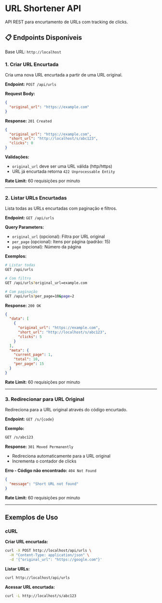 # URL Shortener API

API REST para encurtamento de URLs com tracking de clicks.

## 📋 Endpoints Disponíveis

Base URL: `http://localhost`

### 1. Criar URL Encurtada

Cria uma nova URL encurtada a partir de uma URL original.

**Endpoint:** `POST /api/urls`

**Request Body:**
```json
{
  "original_url": "https://example.com"
}
```

**Response:** `201 Created`
```json
{
  "original_url": "https://example.com",
  "short_url": "http://localhost/s/abc123",
  "clicks": 0
}
```

**Validações:**
- `original_url` deve ser uma URL válida (http/https)
- URL já encurtada retorna `422 Unprocessable Entity`

**Rate Limit:** 60 requisições por minuto

---

### 2. Listar URLs Encurtadas

Lista todas as URLs encurtadas com paginação e filtros.

**Endpoint:** `GET /api/urls`

**Query Parameters:**
- `original_url` (opcional): Filtra por URL original
- `per_page` (opcional): Itens por página (padrão: 15)
- `page` (opcional): Número da página

**Exemplos:**
```bash
# Listar todas
GET /api/urls

# Com filtro
GET /api/urls?original_url=example.com

# Com paginação
GET /api/urls?per_page=10&page=2
```

**Response:** `200 OK`
```json
{
  "data": [
    {
      "original_url": "https://example.com",
      "short_url": "http://localhost/s/abc123",
      "clicks": 5
    }
  ],
  "meta": {
    "current_page": 1,
    "total": 10,
    "per_page": 15
  }
}
```

**Rate Limit:** 60 requisições por minuto

---

### 3. Redirecionar para URL Original

Redireciona para a URL original através do código encurtado.

**Endpoint:** `GET /s/{code}`

**Exemplo:**
```bash
GET /s/abc123
```

**Response:** `301 Moved Permanently`
- Redireciona automaticamente para a URL original
- Incrementa o contador de clicks

**Erro - Código não encontrado:** `404 Not Found`
```json
{
  "message": "Short URL not found"
}
```

**Rate Limit:** 60 requisições por minuto

---

## Exemplos de Uso

### cURL

**Criar URL encurtada:**
```bash
curl -X POST http://localhost/api/urls \
  -H "Content-Type: application/json" \
  -d '{"original_url": "https://google.com"}'
```

**Listar URLs:**
```bash
curl http://localhost/api/urls
```

**Acessar URL encurtada:**
```bash
curl -L http://localhost/s/abc123
```
